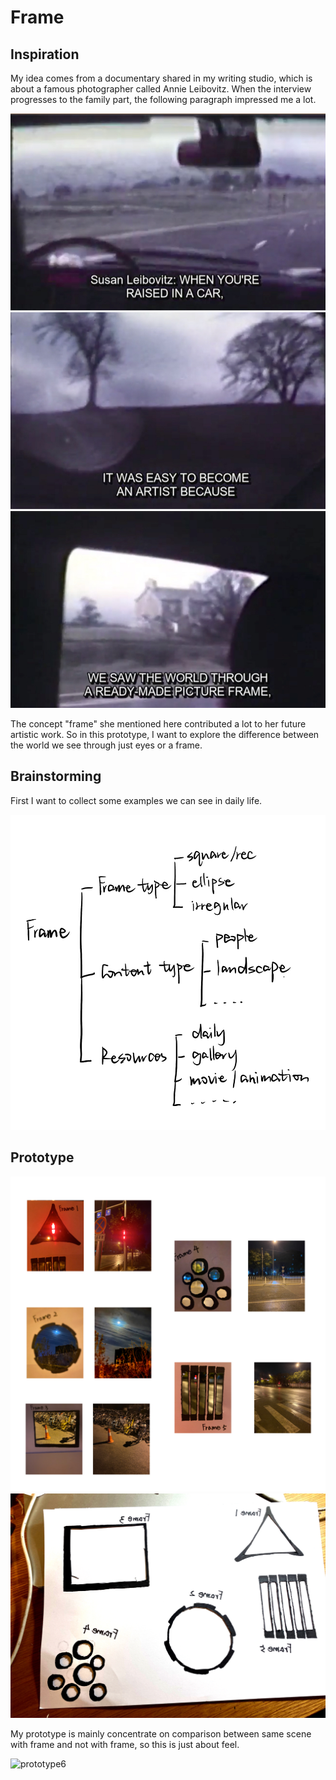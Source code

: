 # Frame

## Inspiration

My idea comes from a documentary shared in my writing studio, which is about a famous photographer called Annie Leibovitz. When the interview progresses to the family part, the following paragraph impressed me a lot.

![episode1](episode1.jpg)
![episode2](episode2.jpg)
![episode3](episode3.jpg)

The concept "frame" she mentioned here contributed a lot to her future artistic work. So in this prototype, I want to explore the difference between the world we see through just eyes or a frame.

## Brainstorming

First I want to collect some examples we can see in daily life.

![frame_sketch](frame_sketch.jpg)

## Prototype

![photo](photo.jpg)
![frame](frame.jpg)

My prototype is mainly concentrate on comparison between same scene with frame and not with frame, so this is just about feel.

![prototype6](protoype6.jpg)
